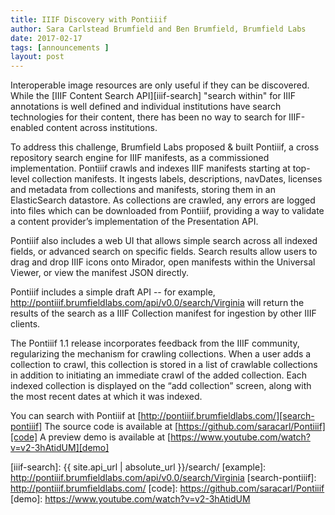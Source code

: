 ```yaml
---
title: IIIF Discovery with Pontiiif
author: Sara Carlstead Brumfield and Ben Brumfield, Brumfield Labs
date: 2017-02-17
tags: [announcements ]
layout: post
---
```


Interoperable image resources are only useful if they can be discovered. While the [IIIF Content Search API][iiif-search] "search within" for IIIF annotations is well defined and individual institutions have search technologies for their content, there has been no way to search for IIIF-enabled content across institutions.

To address this challenge, Brumfield Labs proposed & built Pontiiif, a cross repository search engine for IIIF manifests, as a commissioned implementation. Pontiiif crawls and indexes IIIF manifests starting at top-level collection manifests. It ingests labels, descriptions, navDates, licenses and metadata from collections and manifests, storing them in an ElasticSearch datastore. As collections are crawled, any errors are logged into files which can be downloaded from Pontiiif, providing a way to validate a content provider’s implementation of the Presentation API.

Pontiiif also includes a web UI that allows simple search across all indexed fields, or advanced search on specific fields. Search results allow users to drag and drop IIIF icons onto Mirador, open manifests within the Universal Viewer, or view the manifest JSON directly.

Pontiiif includes a simple draft API -- for example, http://pontiiif.brumfieldlabs.com/api/v0.0/search/Virginia will return the results of the search as a IIIF Collection manifest for ingestion by other IIIF clients.

The Pontiiif 1.1 release incorporates feedback from the IIIF community, regularizing the mechanism for crawling collections. When a user adds a collection to crawl, this collection is stored in a list of crawlable collections in addition to initiating an immediate crawl of the added collection. Each indexed collection is displayed on the “add collection” screen, along with the most recent dates at which it was indexed.

You can search with Pontiiif at [http://pontiiif.brumfieldlabs.com/][search-pontiiif]
The source code is available at [https://github.com/saracarl/Pontiiif][code]
A preview demo is available at [https://www.youtube.com/watch?v=v2-3hAtidUM][demo]

[iiif-search]: {{ site.api_url | absolute_url }}/search/
[example]: http://pontiiif.brumfieldlabs.com/api/v0.0/search/Virginia
[search-pontiiif]: http://pontiiif.brumfieldlabs.com/
[code]: https://github.com/saracarl/Pontiiif
[demo]: https://www.youtube.com/watch?v=v2-3hAtidUM
